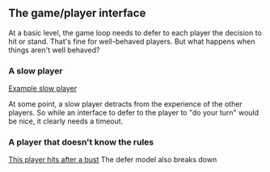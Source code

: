 ## The game/player interface

At a basic level, the game loop needs to defer to each player the decision to hit or stand. That's fine for well-behaved players.  But what happens when things aren't well behaved?

### A slow player
[Example slow player](/blob/master/src/main/java/com.sweeneyb.blackjack.players.SlowPlayer.java)

At some point, a slow player detracts from the experience of the other players.  So while an interface to defer to the player to "do your turn" would be nice, it clearly needs a timeout.

### A player that doesn't know the rules
[This player hits after a bust](/blob/master/src/main/java/com.sweeneyb.blackjack.players.HitTooMuchPlayer.java)
The defer model also breaks down  